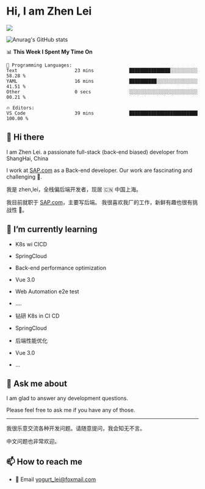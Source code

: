 # Hi, I am Zhen Lei

![](https://github-profile-summary-cards.vercel.app/api/cards/profile-details?username=Yogurt-lei&theme=vue)

![Anurag's GitHub stats](https://github-readme-stats.vercel.app/api?username=Yogurt-lei&count_private=true&show_icons=true&theme=vue)

<!--START_SECTION:waka-->
📊 **This Week I Spent My Time On** 

```text
💬 Programming Languages: 
Text                     23 mins             ███████████████░░░░░░░░░░   58.28 % 
YAML                     16 mins             ██████████░░░░░░░░░░░░░░░   41.51 % 
Other                    0 secs              ░░░░░░░░░░░░░░░░░░░░░░░░░   00.21 % 

🔥 Editors: 
VS Code                  39 mins             █████████████████████████   100.00 % 
```


<!--END_SECTION:waka-->

## 👋 Hi there

I am Zhen Lei. a passionate full-stack (back-end biased) developer from ShangHai, China

I work at [SAP.com](https://www.sap.com) as a Back-end developer.
Our work are fascinating and challenging 💪.

我是 zhen,lei，全栈偏后端开发者，现居 🇨🇳 中国上海。

我目前就职于 [SAP.com](https://www.sap.cn)，主要写后端。
我很喜欢我厂的工作，新鲜有趣也很有挑战性 💪。

## 🌱 I’m currently learning

- K8s wi CICD
- SpringCloud
- Back-end performance optimization
- Vue 3.0
- Web Automation e2e test
- ....

- 钻研 K8s in CI CD
- SpringCloud
- 后端性能优化
- Vue 3.0
- ...

## 💬 Ask me about

I am glad to answer any development questions.

Please feel free to ask me if you have any of those.

---

我很乐意交流各种开发问题。请随意提问，我会知无不言。

中文问题也非常欢迎。

## 📫 How to reach me

- 📧 Email [yogurt_lei@foxmail.com](mailto:yogurt_lei@foxmail.com)
